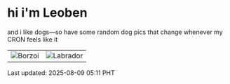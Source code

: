 # hi i'm Leoben

and i like dogs—so have some random dog pics that change whenever my CRON feels like it

|  |  |
|--------|----------|
| ![Borzoi](https://random-dog-vercel.vercel.app/api/random-borzoi?v=1754687465) | ![Labrador](https://random-dog-vercel.vercel.app/api/random-labrador?v=1754687465) |

Last updated: 2025-08-09 05:11 PHT
